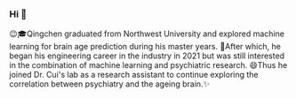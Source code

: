 ### Hi  👋

😉🎓Qingchen graduated from Northwest University and explored machine learning for brain age prediction during his master years. 
🤔After which, he began his engineering career in the industry in 2021 but was still interested in the combination of machine learning and psychiatric research. 
😄Thus he joined Dr. Cui's lab as a research assistant to continue exploring the correlation between psychiatry and the ageing brain.✨
<!--
**QingchenFan/QingchenFan** is a ✨ _special_ ✨ repository because its `README.md` (this file) appears on your GitHub profile.

Here are some ideas to get you started:

- 🔭 I’m currently working on ...
- 🌱 I’m currently learning ...
- 👯 I’m looking to collaborate on ...
- 🤔 I’m looking for help with ...
- 💬 Ask me about ...
- 📫 How to reach me: ...
- 😄 Pronouns: ...
- ⚡ Fun fact: ...
-->
